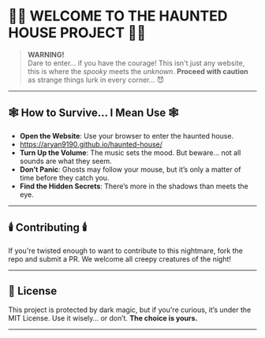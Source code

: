 # 🎃👻 WELCOME TO THE **HAUNTED HOUSE** PROJECT 👻🎃

> **WARNING!**  
> Dare to enter... if you have the courage! This isn't just any website, this is where the *spooky* meets the *unknown*. **Proceed with caution** as strange things lurk in every corner... 😈

---

## 🕸️ **How to Survive... I Mean Use** 🕸️

- **Open the Website**: Use your browser to enter the haunted house.
- https://aryan9190.github.io/haunted-house/
- **Turn Up the Volume**: The music sets the mood. But beware... not all sounds are what they seem.
- **Don’t Panic**: Ghosts may follow your mouse, but it’s only a matter of time before they catch you.
- **Find the Hidden Secrets**: There’s more in the shadows than meets the eye.

---

## 🕯️ **Contributing** 🕯️

If you're twisted enough to want to contribute to this nightmare, fork the repo and submit a PR. We welcome all creepy creatures of the night!

---

## 🧛 **License**

This project is protected by dark magic, but if you're curious, it’s under the MIT License. Use it wisely… or don’t. **The choice is yours.**

---

